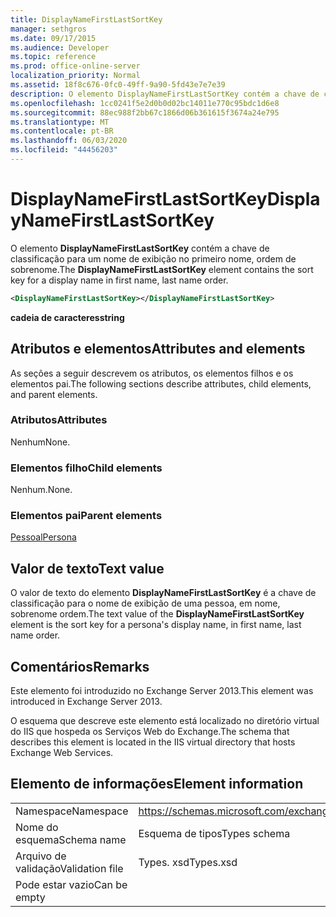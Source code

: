 ```yaml
---
title: DisplayNameFirstLastSortKey
manager: sethgros
ms.date: 09/17/2015
ms.audience: Developer
ms.topic: reference
ms.prod: office-online-server
localization_priority: Normal
ms.assetid: 18f8c676-0fc0-49ff-9a90-5fd43e7e7e39
description: O elemento DisplayNameFirstLastSortKey contém a chave de classificação para um nome de exibição no primeiro nome, ordem de sobrenome.
ms.openlocfilehash: 1cc0241f5e2d0b0d02bc14011e770c95bdc1d6e8
ms.sourcegitcommit: 88ec988f2bb67c1866d06b361615f3674a24e795
ms.translationtype: MT
ms.contentlocale: pt-BR
ms.lasthandoff: 06/03/2020
ms.locfileid: "44456203"
---
```

# <a name="displaynamefirstlastsortkey"></a><span data-ttu-id="fa81e-103">DisplayNameFirstLastSortKey</span><span class="sxs-lookup"><span data-stu-id="fa81e-103">DisplayNameFirstLastSortKey</span></span>

<span data-ttu-id="fa81e-104">O elemento **DisplayNameFirstLastSortKey** contém a chave de classificação para um nome de exibição no primeiro nome, ordem de sobrenome.</span><span class="sxs-lookup"><span data-stu-id="fa81e-104">The **DisplayNameFirstLastSortKey** element contains the sort key for a display name in first name, last name order.</span></span> 
  
```XML
<DisplayNameFirstLastSortKey></DisplayNameFirstLastSortKey>
```

 <span data-ttu-id="fa81e-105">**cadeia de caracteres**</span><span class="sxs-lookup"><span data-stu-id="fa81e-105">**string**</span></span>
## <a name="attributes-and-elements"></a><span data-ttu-id="fa81e-106">Atributos e elementos</span><span class="sxs-lookup"><span data-stu-id="fa81e-106">Attributes and elements</span></span>

<span data-ttu-id="fa81e-107">As seções a seguir descrevem os atributos, os elementos filhos e os elementos pai.</span><span class="sxs-lookup"><span data-stu-id="fa81e-107">The following sections describe attributes, child elements, and parent elements.</span></span>
  
### <a name="attributes"></a><span data-ttu-id="fa81e-108">Atributos</span><span class="sxs-lookup"><span data-stu-id="fa81e-108">Attributes</span></span>

<span data-ttu-id="fa81e-109">Nenhum</span><span class="sxs-lookup"><span data-stu-id="fa81e-109">None.</span></span>
  
### <a name="child-elements"></a><span data-ttu-id="fa81e-110">Elementos filho</span><span class="sxs-lookup"><span data-stu-id="fa81e-110">Child elements</span></span>

<span data-ttu-id="fa81e-111">Nenhum.</span><span class="sxs-lookup"><span data-stu-id="fa81e-111">None.</span></span>
  
### <a name="parent-elements"></a><span data-ttu-id="fa81e-112">Elementos pai</span><span class="sxs-lookup"><span data-stu-id="fa81e-112">Parent elements</span></span>

[<span data-ttu-id="fa81e-113">Pessoal</span><span class="sxs-lookup"><span data-stu-id="fa81e-113">Persona</span></span>](persona.md)
  
## <a name="text-value"></a><span data-ttu-id="fa81e-114">Valor de texto</span><span class="sxs-lookup"><span data-stu-id="fa81e-114">Text value</span></span>

<span data-ttu-id="fa81e-115">O valor de texto do elemento **DisplayNameFirstLastSortKey** é a chave de classificação para o nome de exibição de uma pessoa, em nome, sobrenome ordem.</span><span class="sxs-lookup"><span data-stu-id="fa81e-115">The text value of the **DisplayNameFirstLastSortKey** element is the sort key for a persona's display name, in first name, last name order.</span></span> 
  
## <a name="remarks"></a><span data-ttu-id="fa81e-116">Comentários</span><span class="sxs-lookup"><span data-stu-id="fa81e-116">Remarks</span></span>

<span data-ttu-id="fa81e-117">Este elemento foi introduzido no Exchange Server 2013.</span><span class="sxs-lookup"><span data-stu-id="fa81e-117">This element was introduced in Exchange Server 2013.</span></span>
  
<span data-ttu-id="fa81e-118">O esquema que descreve este elemento está localizado no diretório virtual do IIS que hospeda os Serviços Web do Exchange.</span><span class="sxs-lookup"><span data-stu-id="fa81e-118">The schema that describes this element is located in the IIS virtual directory that hosts Exchange Web Services.</span></span>
  
## <a name="element-information"></a><span data-ttu-id="fa81e-119">Elemento de informações</span><span class="sxs-lookup"><span data-stu-id="fa81e-119">Element information</span></span>

|||
|:-----|:-----|
|<span data-ttu-id="fa81e-120">Namespace</span><span class="sxs-lookup"><span data-stu-id="fa81e-120">Namespace</span></span>  <br/> |https://schemas.microsoft.com/exchange/services/2006/types  <br/> |
|<span data-ttu-id="fa81e-121">Nome do esquema</span><span class="sxs-lookup"><span data-stu-id="fa81e-121">Schema name</span></span>  <br/> |<span data-ttu-id="fa81e-122">Esquema de tipos</span><span class="sxs-lookup"><span data-stu-id="fa81e-122">Types schema</span></span>  <br/> |
|<span data-ttu-id="fa81e-123">Arquivo de validação</span><span class="sxs-lookup"><span data-stu-id="fa81e-123">Validation file</span></span>  <br/> |<span data-ttu-id="fa81e-124">Types. xsd</span><span class="sxs-lookup"><span data-stu-id="fa81e-124">Types.xsd</span></span>  <br/> |
|<span data-ttu-id="fa81e-125">Pode estar vazio</span><span class="sxs-lookup"><span data-stu-id="fa81e-125">Can be empty</span></span>  <br/> ||
   

